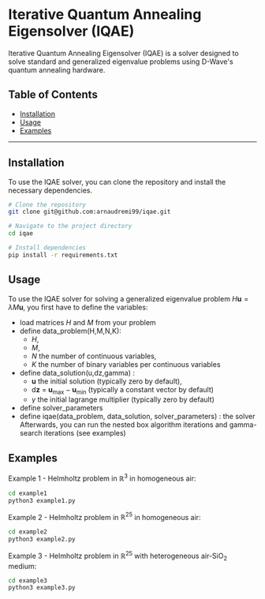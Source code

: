 # Iterative Quantum Annealing Eigensolver (IQAE)

Iterative Quantum Annealing Eigensolver (IQAE) is a solver designed to solve standard and generalized eigenvalue problems using D-Wave's quantum annealing hardware.

## Table of Contents
- [Installation](#installation)
- [Usage](#usage)
- [Examples](#examples)
---

## Installation
To use the IQAE solver, you can clone the repository and install the necessary dependencies.

```bash
# Clone the repository
git clone git@github.com:arnaudremi99/iqae.git

# Navigate to the project directory
cd iqae

# Install dependencies
pip install -r requirements.txt
```
## Usage
To use the IQAE solver for solving a generalized eigenvalue problem $H \boldsymbol u = \lambda M \boldsymbol u$, you first have to define the variables:
- load matrices $H$ and $M$ from your problem
- define data_problem(H,M,N,K): 		
	- $H$, 
	- $M$, 
	- $N$ the number of continuous variables, 
	- $K$ the number of binary variables per continuous variables
- define data_solution(u,dz,gamma) : 
	- $\boldsymbol u$ the initial solution (typically zero by default), 
	- d$\boldsymbol z$ = $\boldsymbol u_\mathrm{max} - \boldsymbol u_\mathrm{min}$ (typically a constant vector by default)
	- $\gamma$ the initial lagrange multiplier (typically zero by default)
- define solver_parameters
- define iqae(data_problem, data_solution, solver_parameters) : the solver
Afterwards, you can run the nested box algorithm iterations and gamma-search iterations (see examples)

## Examples
Example 1 - Helmholtz problem in $\mathbb{R}^3$ in homogeneous air:
```bash
cd example1
python3 example1.py
```

Example 2 - Helmholtz problem in $\mathbb{R}^{25}$ in homogeneous air:
```bash
cd example2
python3 example2.py
```

Example 3 - Helmholtz problem in $\mathbb{R}^{25}$ with heterogeneous air-SiO$_2$ medium:
```bash
cd example3
python3 example3.py
```



